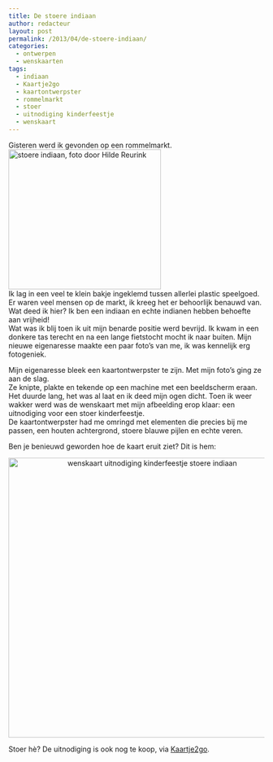 ```yaml
---
title: De stoere indiaan
author: redacteur
layout: post
permalink: /2013/04/de-stoere-indiaan/
categories:
  - ontwerpen
  - wenskaarten
tags:
  - indiaan
  - Kaartje2go
  - kaartontwerpster
  - rommelmarkt
  - stoer
  - uitnodiging kinderfeestje
  - wenskaart
---
```

Gisteren werd ik gevonden op een rommelmarkt.<img class="alignright size-full wp-image-3527" src="http://www.schildertuin.nl/wordpress/wp-content/uploads/2013/04/indiaan.jpg" alt="stoere indiaan, foto door Hilde Reurink" width="300" height="275" />  
Ik lag in een veel te klein bakje ingeklemd tussen allerlei plastic speelgoed. Er waren veel mensen op de markt, ik kreeg het er behoorlijk benauwd van.  
Wat deed ik hier? Ik ben een indiaan en echte indianen hebben behoefte aan vrijheid!  
Wat was ik blij toen ik uit mijn benarde positie werd bevrijd. Ik kwam in een donkere tas terecht en na een lange fietstocht mocht ik naar buiten. Mijn nieuwe eigenaresse maakte een paar foto’s van me, ik was kennelijk erg fotogeniek.

Mijn eigenaresse bleek een kaartontwerpster te zijn. Met mijn foto’s ging ze aan de slag.  
Ze knipte, plakte en tekende op een machine met een beeldscherm eraan. Het duurde lang, het was al laat en ik deed mijn ogen dicht. Toen ik weer wakker werd was de wenskaart met mijn afbeelding erop klaar: een uitnodiging voor een stoer kinderfeestje.  
De kaartontwerpster had me omringd met elementen die precies bij me passen, een houten achtergrond, stoere blauwe pijlen en echte veren.

Ben je benieuwd geworden hoe de kaart eruit ziet? Dit is hem:

<p style="text-align: center;">
  <a title="Klik en bekijk ook de binnenkant van de uitnodiging op Kaartje2go" href="http://www.kaartje2go.nl/uitnodigingen/uitnodiging-stoere-indiaan" target="_blank"><img class="aligncenter size-full wp-image-3529" src="http://www.schildertuin.nl/wordpress/wp-content/uploads/2013/04/uitnodiging_kinderfeestje_indiaan.jpg" alt="wenskaart uitnodiging kinderfeestje stoere indiaan" width="550" height="550" /></a>
</p>

Stoer hè? De uitnodiging is ook nog te koop, via <a title="Bekijk op Kaartje2go ook de binnenkant van de uitnodiging!" href="http://www.kaartje2go.nl/uitnodigingen/uitnodiging-stoere-indiaan" target="_blank">Kaartje2go</a>.